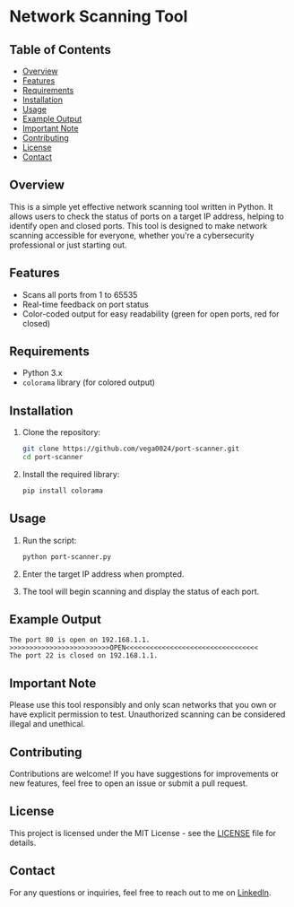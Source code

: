 # Network Scanning Tool

## Table of Contents

- [Overview](#overview)
- [Features](#features)
- [Requirements](#requirements)
- [Installation](#installation)
- [Usage](#usage)
- [Example Output](#example-output)
- [Important Note](#important-note)
- [Contributing](#contributing)
- [License](#license)
- [Contact](#contact)

## Overview

This is a simple yet effective network scanning tool written in Python. It allows users to check the status of ports on a target IP address, helping to identify open and closed ports. This tool is designed to make network scanning accessible for everyone, whether you're a cybersecurity professional or just starting out.

## Features

- Scans all ports from 1 to 65535
- Real-time feedback on port status
- Color-coded output for easy readability (green for open ports, red for closed)

## Requirements

- Python 3.x
- `colorama` library (for colored output)

## Installation

1. Clone the repository:
   ```bash
   git clone https://github.com/vega0024/port-scanner.git
   cd port-scanner
   ```

2. Install the required library:
   ```bash
   pip install colorama
   ```

## Usage

1. Run the script:
   ```bash
   python port-scanner.py
   ```

2. Enter the target IP address when prompted.

3. The tool will begin scanning and display the status of each port.

## Example Output

```
The port 80 is open on 192.168.1.1. >>>>>>>>>>>>>>>>>>>>>>>>>OPEN<<<<<<<<<<<<<<<<<<<<<<<<<<<<<<<<<
The port 22 is closed on 192.168.1.1.
```

## Important Note

Please use this tool responsibly and only scan networks that you own or have explicit permission to test. Unauthorized scanning can be considered illegal and unethical.

## Contributing

Contributions are welcome! If you have suggestions for improvements or new features, feel free to open an issue or submit a pull request.

## License

This project is licensed under the MIT License - see the [LICENSE](LICENSE) file for details.

## Contact

For any questions or inquiries, feel free to reach out to me on [LinkedIn](https://www.linkedin.com/in/nmuthukumarana24).
